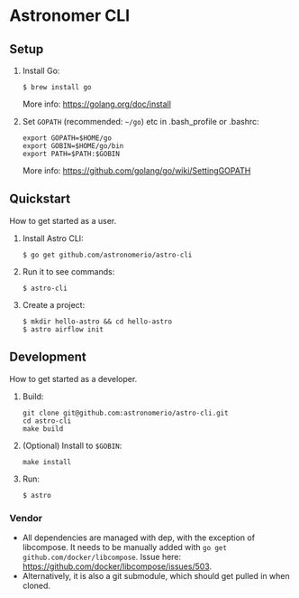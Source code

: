 # Astronomer CLI

## Setup

1. Install Go:

    ```
    $ brew install go
    ```

    More info: https://golang.org/doc/install

2. Set `GOPATH` (recommended: `~/go`) etc in .bash_profile or .bashrc:

    ```
    export GOPATH=$HOME/go
    export GOBIN=$HOME/go/bin
    export PATH=$PATH:$GOBIN
    ```

    More info: https://github.com/golang/go/wiki/SettingGOPATH

## Quickstart

How to get started as a user.

1. Install Astro CLI:

    ```
    $ go get github.com/astronomerio/astro-cli
    ```

2. Run it to see commands:

    ```
    $ astro-cli
    ```

3. Create a project:

    ```
    $ mkdir hello-astro && cd hello-astro
    $ astro airflow init
    ```

## Development

How to get started as a developer.

1. Build:

    ```
    git clone git@github.com:astronomerio/astro-cli.git
    cd astro-cli
    make build
    ```

2. (Optional) Install to `$GOBIN`:

    ```
    make install
    ```

3. Run:

    ```
    $ astro
    ```

### Vendor

- All dependencies are managed with dep, with the exception of libcompose. It needs to be manually added with `go get github.com/docker/libcompose`. Issue here: https://github.com/docker/libcompose/issues/503.
- Alternatively, it is also a git submodule, which should get pulled in when cloned.
